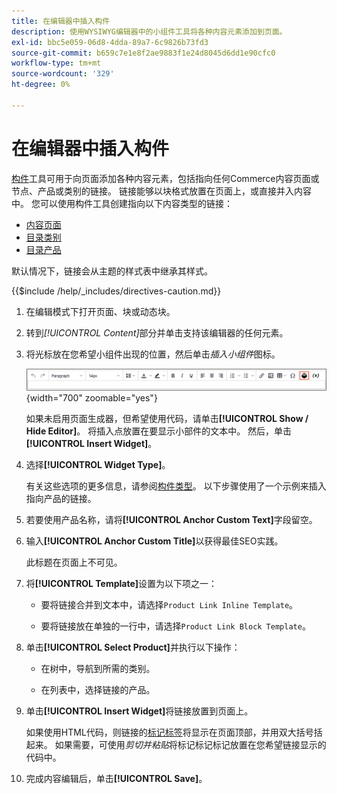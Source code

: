 ```yaml
---
title: 在编辑器中插入构件
description: 使用WYSIWYG编辑器中的小组件工具将各种内容元素添加到页面。
exl-id: bbc5e059-06d8-4dda-89a7-6c9826b73fd3
source-git-commit: b659c7e1e8f2ae9883f1e24d8045d6dd1e90cfc0
workflow-type: tm+mt
source-wordcount: '329'
ht-degree: 0%

---
```


# 在编辑器中插入构件

[构件](widget-create.md)工具可用于向页面添加各种内容元素，包括指向任何Commerce内容页面或节点、产品或类别的链接。 链接能够以块格式放置在页面上，或直接并入内容中。 您可以使用构件工具创建指向以下内容类型的链接：

- [内容页面](pages.md)
- [目录类别](../catalog/categories.md)
- [目录产品](../catalog/product-create.md)

默认情况下，链接会从主题的样式表中继承其样式。

{{$include /help/_includes/directives-caution.md}}

1. 在编辑模式下打开页面、块或动态块。

1. 转到&#x200B;_[!UICONTROL Content]_&#x200B;部分并单击支持该编辑器的任何元素。

1. 将光标放在您希望小组件出现的位置，然后单击&#x200B;_插入小组件_&#x200B;图标。

   ![编辑器工具栏 — 插入小组件](./assets/editor-toolbar-widget-button.png){width="700" zoomable="yes"}

   如果未启用页面生成器，但希望使用代码，请单击&#x200B;**[!UICONTROL Show / Hide Editor]**。 将插入点放置在要显示小部件的文本中。 然后，单击&#x200B;**[!UICONTROL Insert Widget]**。

1. 选择&#x200B;**[!UICONTROL Widget Type]**。

   有关这些选项的更多信息，请参阅[构件类型](widgets.md#widget-types)。 以下步骤使用了一个示例来插入指向产品的链接。

1. 若要使用产品名称，请将&#x200B;**[!UICONTROL Anchor Custom Text]**&#x200B;字段留空。

1. 输入&#x200B;**[!UICONTROL Anchor Custom Title]**&#x200B;以获得最佳SEO实践。

   此标题在页面上不可见。

1. 将&#x200B;**[!UICONTROL Template]**&#x200B;设置为以下项之一：

   - 要将链接合并到文本中，请选择`Product Link Inline Template`。

   - 要将链接放在单独的一行中，请选择`Product Link Block Template`。

1. 单击&#x200B;**[!UICONTROL Select Product]**&#x200B;并执行以下操作：

   - 在树中，导航到所需的类别。

   - 在列表中，选择链接的产品。

1. 单击&#x200B;**[!UICONTROL Insert Widget]**&#x200B;将链接放置到页面上。

   如果使用HTML代码，则链接的[标记标签](../systems/markup-tags.md)将显示在页面顶部，并用双大括号括起来。 如果需要，可使用&#x200B;_剪切并粘贴_&#x200B;将标记标记标记放置在您希望链接显示的代码中。

1. 完成内容编辑后，单击&#x200B;**[!UICONTROL Save]**。
